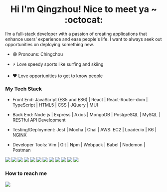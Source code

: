 <h1 align='center'>
Hi I'm Qingzhou! Nice to meet ya ~ :octocat:
</h1>

<!--
**brianpham97/brianpham97** is a ✨ _special_ ✨ repository because its `README.md` (this file) appears on your GitHub profile.

Here are some ideas to get you started:

- 🔭 I’m currently working on ...
- 🌱 I’m currently learning ...
- 👯 I’m looking to collaborate on ...
- 🤔 I’m looking for help with ...
- 💬 Ask me about ...
- 📫 How to reach me: ...
- 😄 Pronouns: ...
- ⚡ Fun fact: ...
-->

<p align='left'>
I’m a full-stack developer with a passion of creating applications that enhance users' experience and ease people's life. I want to always seek out opportunities on deploying something new.
</p>

- 😄 Pronouns: Chingchou  

- ⚡ Love speedy sports like surfing and skiing  

- :heart: Love opportunities to get to know people  


<h3>
My Tech Stack
</h3>

<p>
  
- Front End: JavaScript (ES5 and ES6) | React | React-Router-dom | TypeScript | HTML5 | CSS | JQuery | MUI  
  
- Back End: Node.js | Express | Axios | MongoDB | PostgreSQL | MySQL | RESTful API Development  
  
- Testing/Deployment: Jest | Mocha | Chai | AWS: EC2 | Loader.io | K6 | NGINX  
  
- Developer Tools: Vim | Git | Npm | Webpack | Babel | Nodemon | Postman  
</p>
<p>
<img src="https://img.shields.io/badge/React-20232A?style=for-the-badge&logo=react&logoColor=61DAFB" />
<img src="https://img.shields.io/badge/TypeScript-007ACC?style=for-the-badge&logo=typescript&logoColor=white" />
<img src="https://img.shields.io/badge/javascript-%23323330.svg?style=for-the-badge&logo=javascript&logoColor=%23F7DF1E" />
<img src="https://img.shields.io/badge/html5-%23E34F26.svg?style=for-the-badge&logo=html5&logoColor=white" />
<img src="https://img.shields.io/badge/css3-%231572B6.svg?style=for-the-badge&logo=css3&logoColor=whitee" />

<img src="https://img.shields.io/badge/Node.js-339933?style=for-the-badge&logo=nodedotjs&logoColor=white" />
<img src="https://img.shields.io/badge/Express.js-000000?style=for-the-badge&logo=express&logoColor=white" />
<img src="https://img.shields.io/badge/MongoDB-4EA94B?style=for-the-badge&logo=mongodb&logoColor=white" />
<img src="https://img.shields.io/badge/PostgreSQL-316192?style=for-the-badge&logo=postgresql&logoColor=white" /> 
<img src="https://img.shields.io/badge/MySQL-005C84?style=for-the-badge&logo=mysql&logoColor=white" />

<img src="https://img.shields.io/badge/AWS-%23FF9900.svg?style=for-the-badge&logo=amazon-aws&logoColor=white" />
<img src="https://img.shields.io/badge/nginx-%23009639.svg?style=for-the-badge&logo=nginx&logoColor=white" />

</p>

<h3>
How to reach me 
</h3>
<p>
<a href="https://www.linkedin.com/in/qingzhou-yan/"> 
<img src="https://img.shields.io/badge/linkedin-%230077B5.svg?&style=for-the-badge&logo=linkedin&logoColor=white" />
</a>
</p> 
